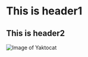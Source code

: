 # This is header1
## This is header2

![Image of Yaktocat](https://octodex.github.com/images/yaktocat.png)

